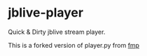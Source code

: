 jblive-player
=============

Quick &amp; Dirty jblive stream player.

This is a forked version of player.py from [fmp](https://github.com/the7erm/fmp-pg)


